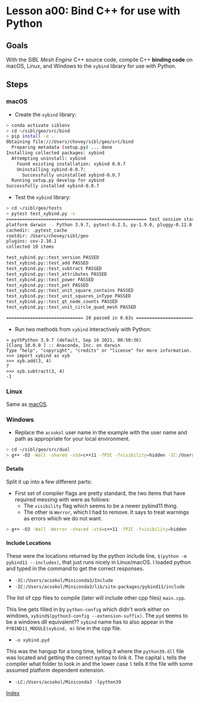 # Lesson a00: Bind C++ for use with Python

## Goals

With the *SIBL Mesh Engine* C++ source code, compile C++ **binding code** on macOS, Linux, and Windows to the `xybind` library for use with Python.

## Steps

### macOS

* Create the `xybind` library:

```bash
> conda activate siblenv
> cd ~/sibl/geo/src/bind
> pip install -e .
Obtaining file:///Users/chovey/sibl/geo/src/bind
  Preparing metadata (setup.py) ... done
Installing collected packages: xybind
  Attempting uninstall: xybind
    Found existing installation: xybind 0.0.7
    Uninstalling xybind-0.0.7:
      Successfully uninstalled xybind-0.0.7
  Running setup.py develop for xybind
Successfully installed xybind-0.0.7
```

* Test the `xybind` library:

```bash
> cd ~/sibl/geo/tests
> pytest test_xybind.py -v                                                     (siblenv)
===================================================== test session starts ======================================================
platform darwin -- Python 3.9.7, pytest-6.2.5, py-1.9.0, pluggy-0.12.0 -- /Users/chovey/opt/miniconda3/envs/siblenv/bin/python
cachedir: .pytest_cache
rootdir: /Users/chovey/sibl/geo
plugins: cov-2.10.1
collected 10 items

test_xybind.py::test_version PASSED                                               [ 10%]
test_xybind.py::test_add PASSED                                                   [ 20%]
test_xybind.py::test_subtract PASSED                                              [ 30%]
test_xybind.py::test_attributes PASSED                                            [ 40%]
test_xybind.py::test_power PASSED                                                 [ 50%]
test_xybind.py::test_pet PASSED                                                   [ 60%]
test_xybind.py::test_unit_square_contains PASSED                                  [ 70%]
test_xybind.py::test_unit_squares_inType PASSED                                   [ 80%]
test_xybind.py::test_qt_node_counts PASSED                                        [ 90%]
test_xybind.py::test_unit_circle_quad_mesh PASSED                                 [100%]

============================= 10 passed in 0.63s =======================================
```

* Run two methods from `xybind` interactively with Python:

```
> pythPython 3.9.7 (default, Sep 16 2021, 08:50:36)
[Clang 10.0.0 ] :: Anaconda, Inc. on darwin
Type "help", "copyright", "credits" or "license" for more information.
>>> import xybind as xyb
>>> xyb.add(3, 4)
7
>>> xyb.subtract(3, 4)
-1
```


### Linux

Same as [macOS](#macos).

### Windows

* Replace the `acsokol` user name in the example with the user name and path as appropriate for your local environment.

```bash
> cd ~/sibl/geo/src/dual
> g++ -O3 -Wall -shared -std=c++11 -fPIC -fvisibility=hidden -IC:/Users/acsokol/Miniconda3/Include -IC:/Users/acsokol/Miniconda3/lib/site-packages/pybind11/include  main.cpp -o xybind.pyd -LC:/Users/acsokol/Miniconda3 -lpython39
```

#### Details

Split it up into a few different parts:

* First set of compiler flags are pretty standard, the two items that have required messing with were as follows:
  * The `visibility` flag which seems to be a newer pybind11 thing. 
  * The other is `Werror`, which I had to remove. It says to treat warnings as errors which we do not want.

```bash
> g++ -O3 -Wall -Werror -shared -std=c++11 -fPIC -fvisibility=hidden
```

#### Include Locations

These were the locations returned by the python include line, `$(python -m pybind11 --includes)`, that just runs nicely in Linux/macOS.  I loaded python and typed in the command to get the correct responses.

* `-IC:/Users/acsokol/Miniconda3/Include`
* `-IC:/Users/acsokol/Miniconda3/lib/site-packages/pybind11/include`
 
The list of cpp files to compile (later will include other cpp files) `main.cpp`.

This line gets filled in by `python-config` which didn't work either on windows, `xybind$(python3-config --extension-suffix)`.  The `pyd` seems to be a windows dll equivalent?? `xybind` name has to also appear in the `PYBIND11_MODULE(xybind, m)` line in the cpp file.
 
* `-o xybind.pyd`

This was the hangup for a long time, telling it where the `python39.dll` file was located and getting the correct syntax to link it. The capital `L` tells the compiler what folder to look in and the lower case `l` tells it the file with some assumed platform dependent extension.

* `-LC:/Users/acsokol/Miniconda3 -lpython39`

[Index](README.md)

